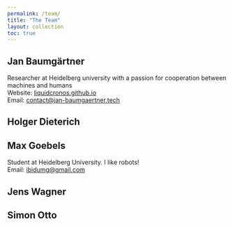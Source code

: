 ```yaml
---
permalink: /team/
title: "The Team"
layout: collection
toc: true
---
```


## Jan Baumgärtner
Researcher at Heidelberg university with a passion for cooperation between machines and humans <br>
Website:  <a href="https://liquidcronos.github.io/"> liquidcronos.github.io</a> <br>
Email: contact@jan-baumgaertner.tech <br>  


## Holger Dieterich

## Max Goebels
Student at Heidelberg University. I like robots! <br>
Email: ibidumg@gmail.com

## Jens Wagner

## Simon Otto

